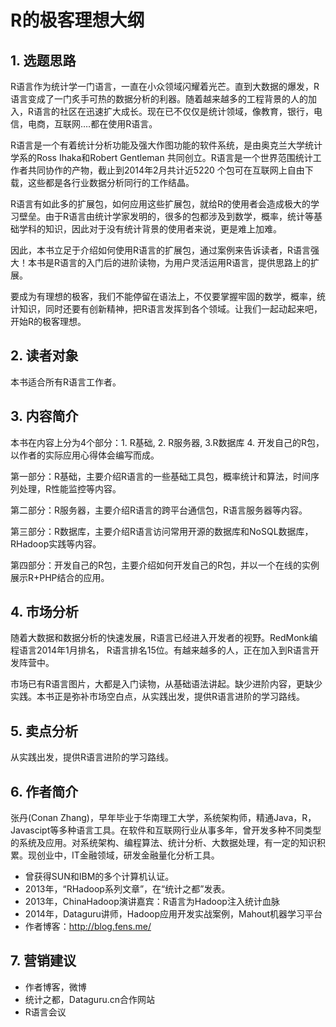 R的极客理想大纲
========================================================

## 1. 选题思路

R语言作为统计学一门语言，一直在小众领域闪耀着光芒。直到大数据的爆发，R语言变成了一门炙手可热的数据分析的利器。随着越来越多的工程背景的人的加入，R语言的社区在迅速扩大成长。现在已不仅仅是统计领域，像教育，银行，电信，电商，互联网….都在使用R语言。

R语言是一个有着统计分析功能及强大作图功能的软件系统，是由奥克兰大学统计学系的Ross Ihaka和Robert Gentleman 共同创立。R语言是一个世界范围统计工作者共同协作的产物，截止到2014年2月共计近5220 个包可在互联网上自由下载，这些都是各行业数据分析同行的工作结晶。

R语言有如此多的扩展包，如何应用这些扩展包，就给R的使用者会造成极大的学习壁垒。由于R语言由统计学家发明的，很多的包都涉及到数学，概率，统计等基础学科的知识，因此对于没有统计背景的使用者来说，更是难上加难。

因此，本书立足于介绍如何使用R语言的扩展包，通过案例来告诉读者，R语言强大！本书是R语言的入门后的进阶读物，为用户灵活运用R语言，提供思路上的扩展。

要成为有理想的极客，我们不能停留在语法上，不仅要掌握牢固的数学，概率，统计知识，同时还要有创新精神，把R语言发挥到各个领域。让我们一起动起来吧，开始R的极客理想。


## 2. 读者对象

本书适合所有R语言工作者。

## 3. 内容简介

本书在内容上分为4个部分：1. R基础, 2. R服务器, 3.R数据库 4. 开发自己的R包，以作者的实际应用心得体会编写而成。

第一部分：R基础，主要介绍R语言的一些基础工具包，概率统计和算法，时间序列处理，R性能监控等内容。

第二部分：R服务器，主要介绍R语言的跨平台通信包，R语言服务器等内容。

第三部分：R数据库，主要介绍R语言访问常用开源的数据库和NoSQL数据库，RHadoop实践等内容。

第四部分：开发自己的R包，主要介绍如何开发自己的R包，并以一个在线的实例展示R+PHP结合的应用。


## 4. 市场分析

随着大数据和数据分析的快速发展，R语言已经进入开发者的视野。RedMonk编程语言2014年1月排名， R语言排名15位。有越来越多的人，正在加入到R语言开发阵营中。

市场已有R语言图片，大都是入门读物，从基础语法讲起。缺少进阶内容，更缺少实践。本书正是弥补市场空白点，从实践出发，提供R语言进阶的学习路线。

## 5. 卖点分析

从实践出发，提供R语言进阶的学习路线。

## 6. 作者简介

张丹(Conan Zhang)，早年毕业于华南理工大学，系统架构师，精通Java，R，Javascipt等多种语言工具。在软件和互联网行业从事多年，曾开发多种不同类型的系统及应用。对系统架构、编程算法、统计分析、大数据处理，有一定的知识积累。现创业中，IT金融领域，研发金融量化分析工具。

+ 曾获得SUN和IBM的多个计算机认证。
+ 2013年，“RHadoop系列文章”，在“统计之都”发表。
+ 2013年，ChinaHadoop演讲嘉宾：R语言为Hadoop注入统计血脉
+ 2014年，Dataguru讲师，Hadoop应用开发实战案例，Mahout机器学习平台
+ 作者博客：http://blog.fens.me/

## 7. 营销建议

+ 作者博客，微博
+ 统计之都，Dataguru.cn合作网站
+ R语言会议




